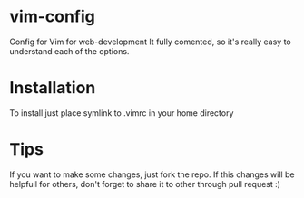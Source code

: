 vim-config
==========

Config for Vim for web-development
It fully comented, so it's really easy to understand each of the options.

Installation
===

To install just place symlink to .vimrc in your home directory

Tips
===
If you want to make some changes, just fork the repo.
If this changes will be helpfull for others, don't forget to share it to other through pull request :)

